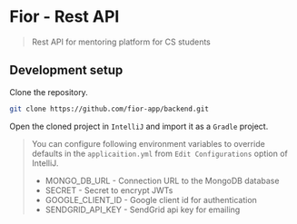 # Fior - Rest API
> Rest API for mentoring platform for CS students

## Development setup

Clone the repository.

```sh
git clone https://github.com/fior-app/backend.git
```

Open the cloned project in ```IntelliJ``` and import it as a ```Gradle``` project.

> You can configure following environment variables to override defaults in the
> ```applicaition.yml``` from ```Edit Configurations``` option of IntelliJ.
>
> * MONGO_DB_URL - Connection URL to the MongoDB database
> * SECRET - Secret to encrypt JWTs
> * GOOGLE_CLIENT_ID - Google client id for authentication
> * SENDGRID_API_KEY - SendGrid api key for emailing


